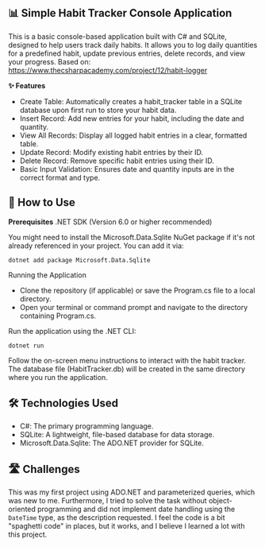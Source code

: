 ## **📊 Simple Habit Tracker Console Application**

This is a basic console-based application built with C# and SQLite, designed to help users track daily habits. It allows you to log daily quantities for a predefined habit, update previous entries, delete records, and view your progress.
Based on: https://www.thecsharpacademy.com/project/12/habit-logger

**✨ Features**
 - Create Table: Automatically creates a habit_tracker table in a SQLite
   database upon first run to store your habit data.
 - Insert Record: Add new entries for your habit, including the date and
   quantity.
 - View All Records: Display all logged habit entries in a clear,
   formatted table.
 - Update Record: Modify existing habit entries by their ID.
 - Delete Record: Remove specific habit entries using their ID.
 - Basic Input Validation: Ensures date and quantity inputs are in the
   correct format and type.

## 🚀 How to Use

**Prerequisites**
.NET SDK (Version 6.0 or higher recommended)

You might need to install the Microsoft.Data.Sqlite NuGet package if it's not already referenced in your project. You can add it via:

    dotnet add package Microsoft.Data.Sqlite

Running the Application
 - Clone the repository (if applicable) or save the Program.cs file to a
   local directory.
 - Open your terminal or command prompt and navigate to the directory
   containing Program.cs.

Run the application using the .NET CLI:

    dotnet run

Follow the on-screen menu instructions to interact with the habit tracker. The database file (HabitTracker.db) will be created in the same directory where you run the application.

## 🛠️ Technologies Used

 - C#: The primary programming language.
 - SQLite: A lightweight, file-based database for data storage.
 - Microsoft.Data.Sqlite: The ADO.NET provider for SQLite.

## 🛣️ Challenges

This was my first project using ADO.NET and parameterized queries, which was new to me. Furthermore, I tried to solve the task without object-oriented programming and did not implement date handling using the `DateTime` type, as the description requested. I feel the code is a bit "spaghetti code" in places, but it works, and I believe I learned a lot with this project.
